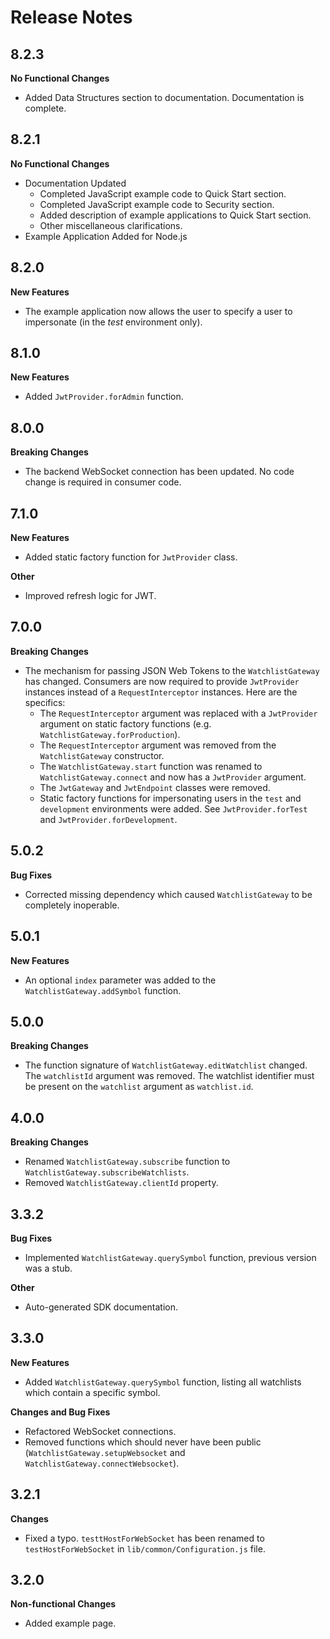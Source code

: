 # Release Notes

## 8.2.3
**No Functional Changes**

* Added Data Structures section to documentation. Documentation is complete.

## 8.2.1
**No Functional Changes**

* Documentation Updated
  * Completed JavaScript example code to Quick Start section.
  * Completed JavaScript example code to Security section.
  * Added description of example applications to Quick Start section.
  * Other miscellaneous clarifications.
* Example Application Added for Node.js

## 8.2.0
**New Features**

* The example application now allows the user to specify a user to impersonate (in the _test_ environment only).

## 8.1.0
**New Features**

* Added ```JwtProvider.forAdmin``` function.

## 8.0.0
**Breaking Changes**

* The backend WebSocket connection has been updated. No code change is required in consumer code.

## 7.1.0
**New Features**

* Added static factory function for ```JwtProvider``` class.

**Other**

* Improved refresh logic for JWT.

## 7.0.0
**Breaking Changes**

* The mechanism for passing JSON Web Tokens to the ```WatchlistGateway``` has changed. Consumers are now required to provide ```JwtProvider``` instances instead of a ```RequestInterceptor``` instances. Here are the specifics:
  * The ```RequestInterceptor``` argument was replaced with a ```JwtProvider``` argument on static factory functions (e.g. ```WatchlistGateway.forProduction```).
  * The ```RequestInterceptor``` argument was removed from the ```WatchlistGateway``` constructor.
  * The ```WatchlistGateway.start``` function was renamed to ```WatchlistGateway.connect``` and now has a ```JwtProvider``` argument.
  * The ```JwtGateway``` and ```JwtEndpoint``` classes were removed.
  * Static factory functions for impersonating users in the ```test``` and ```development``` environments were added. See ```JwtProvider.forTest``` and ```JwtProvider.forDevelopment```.

## 5.0.2
**Bug Fixes**

* Corrected missing dependency which caused ```WatchlistGateway``` to be completely inoperable.

## 5.0.1
**New Features**

* An optional ```index``` parameter was added to the ```WatchlistGateway.addSymbol``` function.

## 5.0.0
**Breaking Changes**

* The function signature of ```WatchlistGateway.editWatchlist``` changed. The ```watchlistId``` argument was removed. The watchlist identifier must be present on the ```watchlist``` argument as ```watchlist.id```.

## 4.0.0
**Breaking Changes**

* Renamed ```WatchlistGateway.subscribe``` function to ```WatchlistGateway.subscribeWatchlists```.
* Removed ```WatchlistGateway.clientId``` property.

## 3.3.2
**Bug Fixes**

* Implemented ```WatchlistGateway.querySymbol``` function, previous version was a stub.

**Other**

* Auto-generated SDK documentation.

## 3.3.0
**New Features**

* Added ```WatchlistGateway.querySymbol``` function, listing all watchlists which contain a specific symbol.

**Changes and Bug Fixes**

* Refactored WebSocket connections.
* Removed functions which should never have been public (```WatchlistGateway.setupWebsocket``` and ```WatchlistGateway.connectWebsocket```).

## 3.2.1
**Changes**

* Fixed a typo. `testtHostForWebSocket` has been renamed to `testHostForWebSocket` in `lib/common/Configuration.js` file.


## 3.2.0
**Non-functional Changes**

* Added example page.


